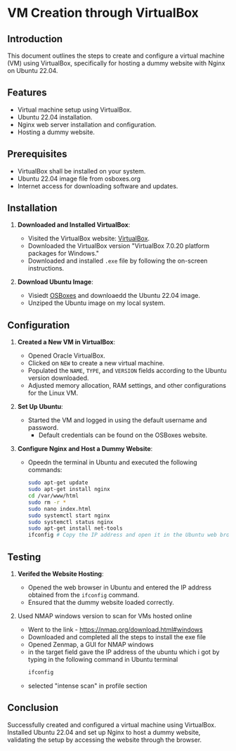 # VM Creation through VirtualBox

## Introduction

This document outlines the steps to create and configure a virtual machine (VM) using VirtualBox, specifically for hosting a dummy website with Nginx on Ubuntu 22.04.

## Features

- Virtual machine setup using VirtualBox.
- Ubuntu 22.04 installation.
- Nginx web server installation and configuration.
- Hosting a dummy website.

## Prerequisites

- VirtualBox shall be installed on your system.
- Ubuntu 22.04 image file from osboxes.org
- Internet access for downloading software and updates.

## Installation

1. **Downloaded and Installed VirtualBox**:
   - Visited the VirtualBox website: [VirtualBox](https://www.virtualbox.org/).
   - Downloaded the VirtualBox version "VirtualBox 7.0.20 platform packages for Windows."
   - Downloaded and installed `.exe` file by following the on-screen instructions.

2. **Download Ubuntu Image**:
   - Visiedt [OSBoxes](https://www.osboxes.org/) and downloaedd the Ubuntu 22.04 image.
   - Unziped the Ubuntu image on my local system.

## Configuration

1. **Created a New VM in VirtualBox**:
   - Opened Oracle VirtualBox.
   - Clicked on `NEW` to create a new virtual machine.
   - Populated the `NAME`, `TYPE`, and `VERSION` fields according to the Ubuntu version downloaded.
   - Adjusted memory allocation, RAM settings, and other configurations for the Linux VM.

2. **Set Up Ubuntu**:
   - Started the VM and logged in using the default username and password.
     - Default credentials can be found on the OSBoxes website.

3. **Configure Nginx and Host a Dummy Website**:
   - Opeedn the terminal in Ubuntu and executed the following commands:
     ```bash
     sudo apt-get update
     sudo apt-get install nginx
     cd /var/www/html
     sudo rm -r *
     sudo nano index.html
     sudo systemctl start nginx
     sudo systemctl status nginx
     sudo apt-get install net-tools
     ifconfig # Copy the IP address and open it in the Ubuntu web browser
     ```

## Testing

1. **Verifed the Website Hosting**:
   - Opened the web browser in Ubuntu and entered the IP address obtained from the `ifconfig` command.
   - Ensured that the dummy website loaded correctly.
  
2. Used NMAP windows version to scan for VMs hosted online
   - Went to the link - https://nmap.org/download.html#windows
   - Downloaded and completed all the steps to install the exe file
   - Opened Zenmap, a GUI for NMAP windows
   - in the target field gave the IP address of the ubuntu which i got by typing in the following command in Ubuntu terminal
     ``` bash
     ifconfig
   - selected "intense scan" in profile section

## Conclusion

Successfully created and configured a virtual machine using VirtualBox. Installed Ubuntu 22.04 and set up Nginx to host a dummy website, validating the setup by accessing the website through the browser.


